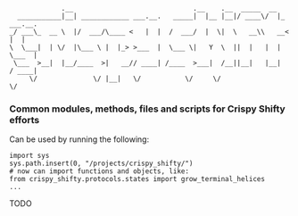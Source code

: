 ```
             .__                              .__    .__  _____  __          
  ___________|__| ____________ ___.__.   _____|  |__ |__|/ ____\/  |_ ___.__.
_/ ___\_  __ \  |/  ___/\____ <   |  |  /  ___/  |  \|  \   __\\   __<   |  |
\  \___|  | \/  |\___ \ |  |_> >___  |  \___ \|   Y  \  ||  |   |  |  \___  |
 \___  >__|  |__/____  >|   __// ____| /____  >___|  /__||__|   |__|  / ____|
     \/              \/ |__|   \/           \/     \/                 \/     
```


### Common modules, methods, files and scripts for Crispy Shifty efforts
Can be used by running the following:
```
import sys
sys.path.insert(0, "/projects/crispy_shifty/") 
# now can import functions and objects, like:
from crispy_shifty.protocols.states import grow_terminal_helices
...
```

TODO
